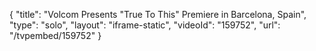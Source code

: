 {
    "title": "Volcom Presents \"True To This\" Premiere in Barcelona, Spain",
    "type": "solo",
    "layout": "iframe-static",
    "videoId": "159752",
    "url": "\/tvpembed\/159752"
}